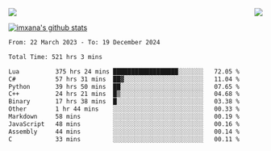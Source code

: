 <p>
  <a href="https://count.getloli.com/"><img src="https://count.getloli.com/get/@xana.readme?theme=moebooru-h"></a>
  <img src="https://weather-icon.journeyad.repl.co/@hangzhou?v=1" align="right">
</p>


<a href="https://github.com/imxana"><img align="center" src="https://github-readme-stats.vercel.app/api?username=imxana&show_icons=true&include_all_commits=true&hide_border=tru&custom_title=imxana%27s%20Github%20Stats" alt="imxana's github stats" /></a> 

<!--START_SECTION:waka-->

```txt
From: 22 March 2023 - To: 19 December 2024

Total Time: 521 hrs 3 mins

Lua          375 hrs 24 mins ██████████████████░░░░░░░   72.05 %
C#           57 hrs 31 mins  ██▓░░░░░░░░░░░░░░░░░░░░░░   11.04 %
Python       39 hrs 50 mins  ██░░░░░░░░░░░░░░░░░░░░░░░   07.65 %
C++          24 hrs 21 mins  █▒░░░░░░░░░░░░░░░░░░░░░░░   04.68 %
Binary       17 hrs 38 mins  █░░░░░░░░░░░░░░░░░░░░░░░░   03.38 %
Other        1 hr 44 mins    ░░░░░░░░░░░░░░░░░░░░░░░░░   00.33 %
Markdown     58 mins         ░░░░░░░░░░░░░░░░░░░░░░░░░   00.19 %
JavaScript   48 mins         ░░░░░░░░░░░░░░░░░░░░░░░░░   00.16 %
Assembly     44 mins         ░░░░░░░░░░░░░░░░░░░░░░░░░   00.14 %
C            33 mins         ░░░░░░░░░░░░░░░░░░░░░░░░░   00.11 %
```

<!--END_SECTION:waka-->
